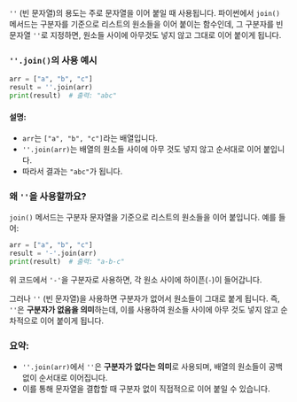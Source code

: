 `''` (빈 문자열)의 용도는 주로 문자열을 이어 붙일 때 사용됩니다. 파이썬에서 `join()` 메서드는 구분자를 기준으로 리스트의 원소들을 이어 붙이는 함수인데, 그 구분자를 빈 문자열 `''`로 지정하면, 원소들 사이에 아무것도 넣지 않고 그대로 이어 붙이게 됩니다.

### `''.join()`의 사용 예시

```python
arr = ["a", "b", "c"]
result = ''.join(arr)
print(result)  # 출력: "abc"
```

#### 설명:
- `arr`는 `["a", "b", "c"]`라는 배열입니다.
- `''.join(arr)`는 배열의 원소들 사이에 아무 것도 넣지 않고 순서대로 이어 붙입니다.
- 따라서 결과는 `"abc"`가 됩니다.

### 왜 `''`을 사용할까요?

`join()` 메서드는 구분자 문자열을 기준으로 리스트의 원소들을 이어 붙입니다. 예를 들어:

```python
arr = ["a", "b", "c"]
result = '-'.join(arr)
print(result)  # 출력: "a-b-c"
```

위 코드에서 `'-'`을 구분자로 사용하면, 각 원소 사이에 하이픈(`-`)이 들어갑니다.

그러나 `''` (빈 문자열)을 사용하면 구분자가 없어서 원소들이 그대로 붙게 됩니다. 즉, `''`은 **구분자가 없음을 의미**하는데, 이를 사용하여 원소들 사이에 아무 것도 넣지 않고 순차적으로 이어 붙이게 됩니다.

### 요약:
- `''.join(arr)`에서 `''`은 **구분자가 없다는 의미**로 사용되며, 배열의 원소들이 공백 없이 순서대로 이어집니다.
- 이를 통해 문자열을 결합할 때 구분자 없이 직접적으로 이어 붙일 수 있습니다.